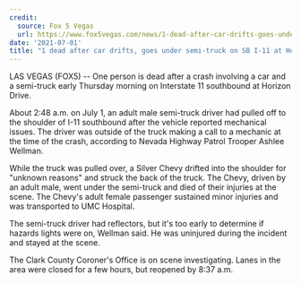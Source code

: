 ```yaml
---
credit:
  source: Fox 5 Vegas
  url: https://www.fox5vegas.com/news/1-dead-after-car-drifts-goes-under-semi-truck-on-sb-i-11-at-horizon/article_e05b89f4-da5a-11eb-86d6-d79cc286eecf.html
date: '2021-07-01'
title: "1 dead after car drifts, goes under semi-truck on SB I-11 at Horizon Drive"
---
```

LAS VEGAS (FOX5) -- One person is dead after a crash involving a car and a semi-truck early Thursday morning on Interstate 11 southbound at Horizon Drive.

About 2:48 a.m. on July 1, an adult male semi-truck driver had pulled off to the shoulder of I-11 southbound after the vehicle reported mechanical issues. The driver was outside of the truck making a call to a mechanic at the time of the crash, according to Nevada Highway Patrol Trooper Ashlee Wellman.

While the truck was pulled over, a Silver Chevy drifted into the shoulder for "unknown reasons" and struck the back of the truck. The Chevy, driven by an adult male, went under the semi-truck and died of their injuries at the scene. The Chevy's adult female passenger sustained minor injuries and was transported to UMC Hospital.

The semi-truck driver had reflectors, but it's too early to determine if hazards lights were on, Wellman said. He was uninjured during the incident and stayed at the scene. 

The Clark County Coroner's Office is on scene investigating. Lanes in the area were closed for a few hours, but reopened by 8:37 a.m.
